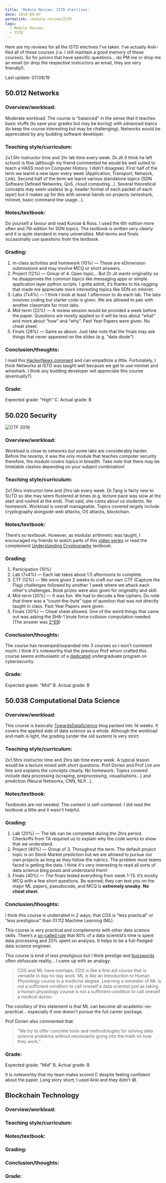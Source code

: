 ```yaml
---
title: 'Module Review: ISTD electives'
date: 2019-09-07
permalink: /module-review/ISTD
tags:
  - Module Review
  - ISTD
---
```


Here are my reviews for all the ISTD electives I've taken. I've actually Anki-fied all of these courses (i.e. I still maintain a good memory of these courses). So for juniors that have specific questions... do PM me or drop me an email (or drop the respective instructors an email, they are very friendly!). 

Last update: 07/09/19

50.012 Networks
------

### Overview/workload:
Moderate workload. The course is “balanced” in the sense that it teaches basic stuffs (to save your grades but may be boring) with advanced topics (to keep the course interesting but may be challenging). Networks would be appreciated by any budding software developer.

### Teaching style/curriculum:
2x1.5hr instructor time and 2hr lab time every week. Dr.Jit (I think he left school) is fine (although my friend commented he would be well suited to teach a HASS mod on Computer History. I didn’t disagree). First half of 
the term we learnt a new layer every week (Application, Transport, Network, Link). Second half of the term we learnt various standalone topics (SDN Software Defined Networks, QoS, cloud computing…). Several theoretical concepts may seem useless (e.g. header format of each packet of each layer) but it makes up for this with several hands-on projects (wireshark, mininet, basic command line usage…). 

### Notes/textbook:
Do yourself a favour and read Kurose & Ross. I used the 6th edition more often and 7th edition for SDN topics. The textbook is written very clearly and it is quite standard in many universities. Mid-terms and finals occasionally use questions from the textbook. 

### Grading:
1. In-class activities and homework (10%) — 
These are eDimension submissions and may involve MCQ or short answers. 
2. Project (12%) — 
Group of 4. Open topic… But Dr.Jit wants originality so he disapproves the common topics like messaging apps or simple application layer python scripts. I gotta admit, it’s thanks to his nagging that made me appreciate more interesting topics like SDN on mininet. 
3. Labs (7x4%) — 
I think I took at least 1 afternoon to do each lab. The labs involves coding but starter code is given. We are allowed to pair with another classmate for most labs.
4. Mid-term (22%) — 
A review session would be provided a week before the paper. Questions are mostly applied so it will be less about “what” and more about “how” and “why”. Past Year Papers were given. No cheat sheet.
5. Finals (28%) — 
Same as above. Just take note that the finals may ask things that never appeared on the slides (e.g. "data diode")

### Conclusion/thoughts:
I read this [HackerNews comment](https://news.ycombinator.com/item?id=18967387) and can empathize a little. Fortunately, I think Networks at ISTD was taught well because we get to use mininet and wireshark. I think any budding developer will appreciate this course (eventually?). 

### Grade:
Expected grade: “High” C. 
Actual grade: B

50.020 Security
------

![CTF 2019](/assets/images/security1.png)

### Overview/workload:
Workload is close to networks but some labs are considerably harder. Before the revamp, it was the only module that teaches computer security therefore, the module covers topics in breadth. Take note that there may be timetable clashes depending on your subject combination!

### Teaching style/curriculum:
2x1.5hrs instructor time and 2hrs lab every week. Dr.Tang is fairly new to SUTD so she may seem flustered at times (e.g. lecture pace was slow at the start and rushed at the end). That said, she cares about us students. No homework. Workload is overall manageable. Topics covered largely include cryptography alongside web attacks, OS attacks, blockchain.

### Notes/textbook:
There’s no textbook. However, as modular arithmetic was taught, I encouraged my friends to watch parts of this [video series](https://www.youtube.com/channel/UC1usFRN4LCMcfIV7UjHNuQg) or read the complement [Understanding Cryptography](http://www.crypto-textbook.com) textbook.

### Grading:
1. Participation (10%)
2. Lab (7x4%) —
Each lab takes about 1.5 afternoons to complete. 
3. CTF (12%) — We were given 2 weeks to craft our own CTF (Capture the Flag) challenges followed by another 1 week where we attack each other's challenges. Book prizes were also given for originality and skill. 
4. Mid-term (20%) —
It was fun. We had to decode a few ciphers. Do note that there was a “count-the-byte” type of question that was not directly taught in class. Past Year Papers were given.
5. Finals (30%) —
Cheat sheet allowed. One of the weird things that came out was asking the SHA-1 brute force collision computation needed. (The answer was [2^69](https://techcrunch.com/2017/02/23/security-researchers-announce-first-practical-sha-1-collision-attack/))

### Conclusion/thoughts:
The course has revamped/expanded into 3 courses so I won’t comment much. I think it's noteworthy that the previous Prof whom crafted this course seems enthusiastic of a [dedicated](https://tippenhauer.de/joining-cispa-in-august/) undergraduate program on cybersecurity. 

### Grade:
Expected grade: "Mid" B.
Actual grade: B

50.038 Computational Data Science
------

### Overview/workload:
This course is basically [TowardsDataScience](https://towardsdatascience.com) blog packed into 14 weeks. It covers the applied side of data science as a whole. Although the workload and math is light, the grading (under the old system) is very strict. 

### Teaching style/curriculum:
2x1.5hrs instructor time and 2hrs lab time every week. A typical lesson would be a lecture mixed with short questions. Prof Dorien and Prof Lim are fine and explains the concepts clearly. No homework. Topics covered include data processing (scraping, preprocessing, visualisations...) and prediction (Neural Networks, CNN, NLP...). 

### Notes/textbook:
Textbooks are not needed. The content is self-contained. I did read the textbook a little and it wasn't helpful.

### Grading:
1. Lab (20%) —
The lab can be completed during the 2hrs period. Checkoffs from TA required us to explain why the code works to show that we understand. 
2. Project (40%) —
Group of 3. Throughout the term. The default project topic is on Stock Market prediction but we are allowed to pursue our own projects as long as they follow the rubrics. The problem most teams faced is getting the data. I think it's very interesting to read all sorts of data science blog posts and understand them!
3. Finals (40%) —
The finals tested everything from week 1-13. It’s mostly MCQ with a few short questions. Be warned; they can test you on the major ML papers, pseudocode, and MCQ is **extremely sneaky**. __No cheat sheet__.

### Conclusion/thoughts:
I think this course is underrated in 2 ways; that CDS is “less practical” or “less prestigious” than 01.112 Machine Learning (ML). 

This course is very practical and complements with other data science skills. There’s a [so-called rule](https://www.ibm.com/cloud/blog/ibm-data-catalog-data-scientists-productivity) that 80% of a data scientist’s time is spent data processing and 20% spent on analysis. It helps to be a full-fledged data science engineer.

This course is kind of less presitgious but I think prestige and [buzzwords](https://www.youtube.com/watch?v=ORHFOnaEzPc&t=722s) often obfuscate reality... I came up with an analogy:
 > CDS and ML have overlaps. CDS is like a first aid course that is versatile in day-to-day work. ML is like an Introduction to Human Physiology course in a medicine degree. Learning a semester of ML is not a sufficient condition to call oneself a data scientist just as taking a human physiology course is not a sufficient condition to call oneself a medical doctor.

The corollary of this statement is that ML can become all-academic-no-practical... especially if one doesn't pursue the full career package. 

Prof Dorien also commented that: 
  > "We try to offer concrete tools and methodologies for solving data science problems without necessarily going into the math on how they work." 

### Grade:
Expected grade: "Mid" B. Actual grade: B


It is noteworthy that my team mates scored C despite feeling confident about the paper. Long story short; I used Anki and they didn’t :sweat_smile:. 

Blockchain Technology
------

### Overview/workload:

### Teaching style/curriculum:

### Notes/textbook:

### Grading:

### Conclusion/thoughts:

### Grade:
<!-- Expected grade: "High B"
Actual grade: A -->